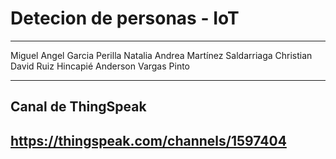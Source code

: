 # Detecion de personas - IoT
_______________________________________
 Miguel Angel Garcia Perilla
 Natalia Andrea Martínez Saldarriaga
 Christian David Ruiz Hincapié
 Anderson Vargas Pinto
_______________________________________

## Canal de ThingSpeak

## https://thingspeak.com/channels/1597404
